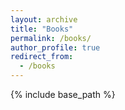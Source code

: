 ```yaml
---
layout: archive
title: "Books"
permalink: /books/
author_profile: true
redirect_from:
  - /books
---
```


{% include base_path %}
